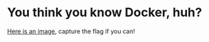 # You think you know Docker, huh?

[Here is an image](https://hub.docker.com/r/bravo68web/simple-shell), capture the flag if you can!